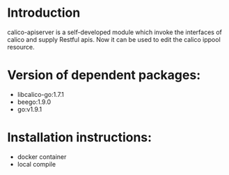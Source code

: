 # Introduction
calico-apiserver is a self-developed module which invoke the interfaces of calico and supply Restful apis. Now it can be used to edit the calico ippool resource. 

# Version of dependent packages:
+ libcalico-go:1.7.1
+ beego:1.9.0
+ go:v1.9.1

# Installation instructions:
- docker container  
- local compile

